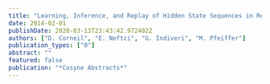```yaml
---
title: "Learning, Inference, and Replay of Hidden State Sequences in Recurrent Spiking Neural Networks"
date: 2014-02-01
publishDate: 2020-03-13T23:43:42.972402Z
authors: ["D. Corneil", "E. Neftci", "G. Indiveri", "M. Pfeiffer"]
publication_types: ["0"]
abstract: ""
featured: false
publication: "*Cosyne Abstracts*"
---
```


